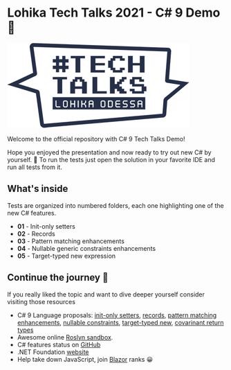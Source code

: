 # Lohika Tech Talks 2021 - C# 9 Demo 🎉

![Alt text](/docs/logo.png?raw=true)

Welcome to the official repository with C# 9 Tech Talks Demo!

Hope you enjoyed the presentation and now ready to try out new C# by yourself. 🚀 To run the tests just open the solution in your favorite IDE and run all tests from it.

## What's inside

Tests are organized into numbered folders, each one highlighting one of the new C# features.

* **01** - Init-only setters
* **02** - Records
* **03** - Pattern matching enhancements
* **04** - Nullable generic constraints enhancements
* **05** - Target-typed new expression

## Continue the journey 🐾

If you really liked the topic and want to dive deeper yourself consider visiting those resources

* C# 9 Language proposals: [init-only setters](https://docs.microsoft.com/en-us/dotnet/csharp/language-reference/proposals/csharp-9.0/init), [records](https://docs.microsoft.com/en-us/dotnet/csharp/language-reference/proposals/csharp-9.0/records), [pattern matching enhancements](https://docs.microsoft.com/en-us/dotnet/csharp/language-reference/proposals/csharp-9.0/patterns3), [nullable constraints](https://docs.microsoft.com/en-us/dotnet/csharp/language-reference/proposals/csharp-9.0/nullable-reference-types-specification), [target-typed new](https://docs.microsoft.com/en-us/dotnet/csharp/language-reference/proposals/csharp-9.0/target-typed-new), [covarinant return types](https://docs.microsoft.com/en-us/dotnet/csharp/language-reference/proposals/csharp-9.0/covariant-returns)
* Awesome online [Roslyn sandbox](https://sharplab.io/).
* C# features status on [GitHub](https://github.com/dotnet/roslyn/blob/master/docs/Language%20Feature%20Status.md)
* .NET Foundation [website](https://dotnetfoundation.org/)
* Help take down JavaScript, join [Blazor](https://dotnet.microsoft.com/apps/aspnet/web-apps/blazor) ranks 😀 